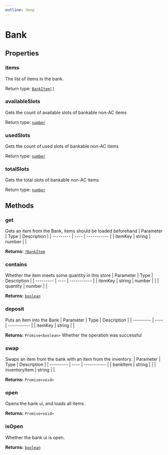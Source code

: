 ```yaml
---
outline: deep
---
```

# Bank





## Properties

### items <Badge text="getter" />
The list of items in the bank.


Return type: <code><a href="/api/struct/bankitem">BankItem[]</a></code>

### availableSlots <Badge text="getter" />
Gets the count of available slots of bankable non-AC items


Return type: <code><a href="https://developer.mozilla.org/en-US/docs/Web/JavaScript/Reference/Global_Objects/Number">number</a></code>

### usedSlots <Badge text="getter" />
Gets the count of used slots of bankable non-AC items


Return type: <code><a href="https://developer.mozilla.org/en-US/docs/Web/JavaScript/Reference/Global_Objects/Number">number</a></code>

### totalSlots <Badge text="getter" />
Gets the total slots of bankable non-AC items


Return type: <code><a href="https://developer.mozilla.org/en-US/docs/Web/JavaScript/Reference/Global_Objects/Number">number</a></code>

## Methods

### get
Gets an item from the Bank, items should be loaded beforehand
| Parameter | Type | Description |
| --------- | ---- | ----------- |
| itemKey | string \| number |  |



**Returns:** <code><a href="/api/struct/bankitem">?BankItem</a></code> 

### contains
Whether the item meets some quantity in this store
| Parameter | Type | Description |
| --------- | ---- | ----------- |
| itemKey | string \| number |  |
| quantity | number |  |



**Returns:** <code><a href="https://developer.mozilla.org/en-US/docs/Web/JavaScript/Reference/Global_Objects/Boolean">boolean</a></code> 

### deposit
Puts an item into the Bank
| Parameter | Type | Description |
| --------- | ---- | ----------- |
| itemKey | string |  |



**Returns:** `Promise<boolean>` Whether the operation was successful

### swap
Swaps an item from the bank with an item from the inventory.
| Parameter | Type | Description |
| --------- | ---- | ----------- |
| bankItem | string |  |
| inventoryItem | string |  |



**Returns:** `Promise<void>` 

### open
Opens the bank ui, and loads all items.



**Returns:** `Promise<void>` 

### isOpen
Whether the bank ui is open.



**Returns:** <code><a href="https://developer.mozilla.org/en-US/docs/Web/JavaScript/Reference/Global_Objects/Boolean">boolean</a></code> 